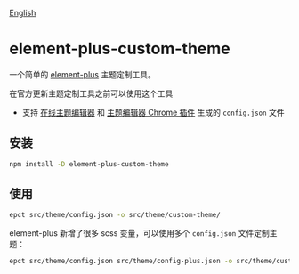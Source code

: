 [English](https://github.com/ci0n/element-plus-custom-theme/blob/main/README.md)

# element-plus-custom-theme

一个简单的 [element-plus](https://element-plus.org/) 主题定制工具。

在官方更新主题定制工具之前可以使用这个工具


- 支持 [在线主题编辑器](https://element.eleme.cn/#/zh-CN/theme) 和 [主题编辑器 Chrome 插件](https://chrome.google.com/webstore/detail/element-theme-roller/lifkjlojflekabbmlddfccdkphlelmim) 生成的 `config.json` 文件


## 安装

```bash
npm install -D element-plus-custom-theme
```

## 使用

```bash
epct src/theme/config.json -o src/theme/custom-theme/
```

element-plus 新增了很多 scss 变量，可以使用多个 `config.json` 文件定制主题：
```bash
epct src/theme/config.json src/theme/config-plus.json -o src/theme/custom-theme
```
